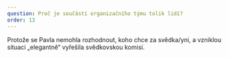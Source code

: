 ```yaml
---
question: Proč je součástí organizačního týmu tolik lidí?
order: 13
---
```

Protože se Pavla nemohla rozhodnout, koho chce za svědka/yni, a vzniklou situaci „elegantně“ vyřešila svědkovskou komisí.
